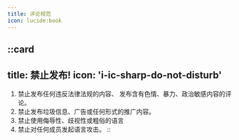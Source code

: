 ```yaml
---
title: 评论规范
icon: lucide:book
---
```


::card
---
title: 禁止发布!
icon: 'i-ic-sharp-do-not-disturb'
---
1. 禁止发布任何违反法律法规的内容、 发布含有色情、暴力、政治敏感内容的评论。  
2. 禁止发布垃圾信息、广告或任何形式的推广内容。  
3. 禁止使用侮辱性、歧视性或粗俗的语言
4. 禁止对任何成员发起语言攻击。
::
 